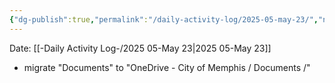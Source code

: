 ```yaml
---
{"dg-publish":true,"permalink":"/daily-activity-log/2025-05-may-23/","noteIcon":"","created":"2025-05-23T14:54:34.037-05:00"}
---
```


Date: [[-Daily Activity Log-/2025 05-May 23\|2025 05-May 23]]


- migrate "Documents" to "OneDrive - City of Memphis / Documents /" 